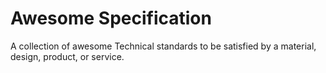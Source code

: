 # Awesome Specification

A collection of awesome Technical standards to be satisfied by a material, design, product, or service.